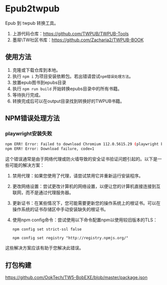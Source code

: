 # Epub2twpub
Epub 到 twpub 转换工具。

1. 上游代码仓库：https://github.com/TWPUB/TWPUB-Tools
2. 墨屉\TW社区书库：https://github.com/Zacharia2/TWPUB-BOOK


## 使用方法

1. 克隆或下载仓库到本地。
2. 执行 `npm i` 为项目安装依赖包。若出错请尝试`npm错误处理方法`。
3. 放置epub图书到epubs目录
4. 执行 `npm run build` 开始转换epubs目录中的所有书籍。
5. 等待执行完成。
6. 转换完成后可以在output目录找到转换好的TWPUB书籍。

## NPM错误处理方法

### playwright安装失败

```sh
npm ERR! Error: Failed to download Chromium 112.0.5615.29 (playwright build v1055), caused by
npm ERR! Error: Download failure, code=1
```

这个错误通常是由于网络代理或防火墙导致的安全证书验证问题引起的。以下是一些可能的解决方案：

1. 禁用代理：如果您使用了代理，请尝试禁用它并重新运行安装程序。

2. 更改网络设置：尝试更改计算机的网络设置，以便让您的计算机直接连接到互联网，而不是通过代理服务器。

3. 更新证书：在某些情况下，您可能需要更新您的操作系统上的根证书。可以在操作系统的证书存储区中手动安装缺失的根证书。

4. 使用npm config命令：尝试使用以下命令配置npm以使用较旧版本的TLS：

   `npm config set strict-ssl false `

   `npm config set registry "http://registry.npmjs.org/"`

这些解决方案应该有助于您解决此错误。


## 打包构建

https://github.com/OokTech/TW5-BobEXE/blob/master/package.json
